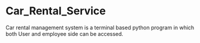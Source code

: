 # Car_Rental_Service
Car rental management system is a terminal based python program in which both User and employee side can be accessed.
